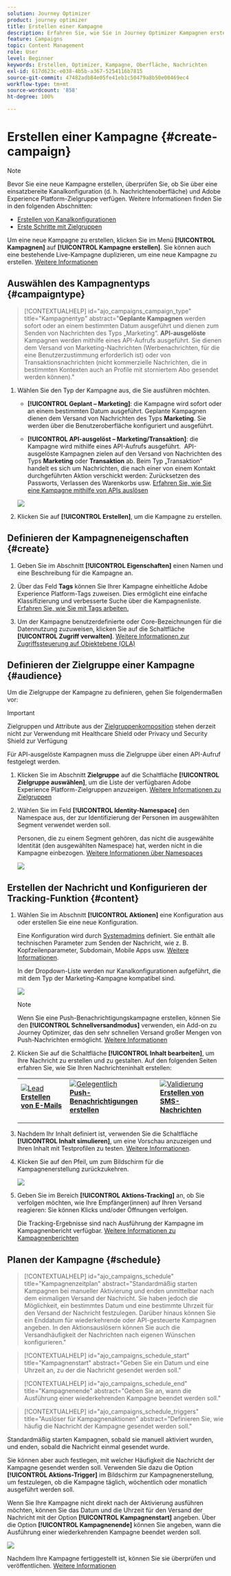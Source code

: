 ```yaml
---
solution: Journey Optimizer
product: journey optimizer
title: Erstellen einer Kampagne
description: Erfahren Sie, wie Sie in Journey Optimizer Kampagnen erstellen
feature: Campaigns
topic: Content Management
role: User
level: Beginner
keywords: Erstellen, Optimizer, Kampagne, Oberfläche, Nachrichten
exl-id: 617d623c-e038-4b5b-a367-5254116b7815
source-git-commit: 47482adb84e05fe41eb1c50479a8b50e00469ec4
workflow-type: tm+mt
source-wordcount: '858'
ht-degree: 100%

---
```


# Erstellen einer Kampagne {#create-campaign}

>[!NOTE]
>
>Bevor Sie eine neue Kampagne erstellen, überprüfen Sie, ob Sie über eine einsatzbereite Kanalkonfiguration (d. h. Nachrichtenoberfläche) und Adobe Experience Platform-Zielgruppe verfügen. Weitere Informationen finden Sie in den folgenden Abschnitten:
>
>* [Erstellen von Kanalkonfigurationen](../configuration/channel-surfaces.md)
>* [Erste Schritte mit Zielgruppen](../audience/about-audiences.md)

Um eine neue Kampagne zu erstellen, klicken Sie im Menü **[!UICONTROL Kampagnen]** auf **[!UICONTROL Kampagne erstellen]**. Sie können auch eine bestehende Live-Kampagne duplizieren, um eine neue Kampagne zu erstellen. [Weitere Informationen](modify-stop-campaign.md#duplicate)

## Auswählen des Kampagnentyps {#campaigntype}

>[!CONTEXTUALHELP]
>id="ajo_campaigns_campaign_type"
>title="Kampagnentyp"
>abstract="**Geplante Kampagnen** werden sofort oder an einem bestimmten Datum ausgeführt und dienen zum Senden von Nachrichten des Typs „Marketing“. **API-ausgelöste** Kampagnen werden mithilfe eines API-Aufrufs ausgeführt. Sie dienen dem Versand von Marketing-Nachrichten (Werbenachrichten, für die eine Benutzerzustimmung erforderlich ist) oder von Transaktionsnachrichten (nicht kommerzielle Nachrichten, die in bestimmten Kontexten auch an Profile mit storniertem Abo gesendet werden können)."

1. Wählen Sie den Typ der Kampagne aus, die Sie ausführen möchten.

   * **[!UICONTROL Geplant – Marketing]**: die Kampagne wird sofort oder an einem bestimmten Datum ausgeführt. Geplante Kampagnen dienen dem Versand von Nachrichten des Typs **Marketing**. Sie werden über die Benutzeroberfläche konfiguriert und ausgeführt.

   * **[!UICONTROL API-ausgelöst – Marketing/Transaktion]**: die Kampagne wird mithilfe eines API-Aufrufs ausgeführt.  API-ausgelöste Kampagnen zielen auf den Versand von Nachrichten des Typs **Marketing** oder **Transaktion** ab. Beim Typ „Transaktion“ handelt es sich um Nachrichten, die nach einer von einem Kontakt durchgeführten Aktion verschickt werden: Zurücksetzen des Passworts, Verlassen des Warenkorbs usw. [Erfahren Sie, wie Sie eine Kampagne mithilfe von APIs auslösen](api-triggered-campaigns.md)

   ![](assets/create-campaign-modal.png)

1. Klicken Sie auf **[!UICONTROL Erstellen]**, um die Kampagne zu erstellen.

## Definieren der Kampagneneigenschaften {#create}

1. Geben Sie im Abschnitt **[!UICONTROL Eigenschaften]** einen Namen und eine Beschreibung für die Kampagne an.

   <!--To test the content of your message, toggle the **[!UICONTROL Content experiment]** option on. This allows you to test multiple variables of a delivery on populations samples, in order to define which treatment has the biggest impact on the targeted population.[Learn more about content experiment](../content-management/content-experiment.md).-->

1. Über das Feld **Tags** können Sie Ihrer Kampagne einheitliche Adobe Experience Platform-Tags zuweisen. Dies ermöglicht eine einfache Klassifizierung und verbesserte Suche über die Kampagnenliste. [Erfahren Sie, wie Sie mit Tags arbeiten.](../start/search-filter-categorize.md#tags)

1. Um der Kampagne benutzerdefinierte oder Core-Bezeichnungen für die Datennutzung zuzuweisen, klicken Sie auf die Schaltfläche **[!UICONTROL Zugriff verwalten]**. [Weitere Informationen zur Zugriffssteuerung auf Objektebene (OLA)](../administration/object-based-access.md)

## Definieren der Zielgruppe einer Kampagne {#audience}

Um die Zielgruppe der Kampagne zu definieren, gehen Sie folgendermaßen vor:

>[!IMPORTANT]
>
>Zielgruppen und Attribute aus der [Zielgruppenkomposition](../audience/get-started-audience-orchestration.md) stehen derzeit nicht zur Verwendung mit Healthcare Shield oder Privacy und Security Shield zur Verfügung
>
>Für API-ausgelöste Kampagnen muss die Zielgruppe über einen API-Aufruf festgelegt werden.

1. Klicken Sie im Abschnitt **Zielgruppe** auf die Schaltfläche **[!UICONTROL Zielgruppe auswählen]**, um die Liste der verfügbaren Adobe Experience Platform-Zielgruppen anzuzeigen. [Weitere Informationen zu Zielgruppen](../audience/about-audiences.md)

1. Wählen Sie im Feld **[!UICONTROL Identity-Namespace]** den Namespace aus, der zur Identifizierung der Personen im ausgewählten Segment verwendet werden soll.

   Personen, die zu einem Segment gehören, das nicht die ausgewählte Identität (den ausgewählten Namespace) hat, werden nicht in die Kampagne einbezogen. [Weitere Informationen über Namespaces](../event/about-creating.md#select-the-namespace)

   ![](assets/create-campaign-namespace.png)

   <!--If you are are creating an API-triggered campaign, the **[!UICONTROL cURL request]** section allows you to retrieve the **[!UICONTROL Campaign ID]** to use in the API call. [Learn more](api-triggered-campaigns.md)-->

## Erstellen der Nachricht und Konfigurieren der Tracking-Funktion {#content}

1. Wählen Sie im Abschnitt **[!UICONTROL Aktionen]** eine Konfiguration aus oder erstellen Sie eine neue Konfiguration.

   Eine Konfiguration wird durch [Systemadmins](../start/path/administrator.md) definiert. Sie enthält alle technischen Parameter zum Senden der Nachricht, wie z. B. Kopfzeilenparameter, Subdomain, Mobile Apps usw. [Weitere Informationen](../configuration/channel-surfaces.md).

   In der Dropdown-Liste werden nur Kanalkonfigurationen aufgeführt, die mit dem Typ der Marketing-Kampagne kompatibel sind.

   ![](assets/create-campaign-action.png)

   >[!NOTE]
   >
   >Wenn Sie eine Push-Benachrichtigungskampagne erstellen, können Sie den **[!UICONTROL Schnellversandmodus]** verwenden, ein Add-on zu Journey Optimizer, das den sehr schnellen Versand großer Mengen von Push-Nachrichten ermöglicht. [Weitere Informationen](../push/create-push.md#rapid-delivery)

1. Klicken Sie auf die Schaltfläche **[!UICONTROL Inhalt bearbeiten]**, um Ihre Nachricht zu erstellen und zu gestalten. Auf den folgenden Seiten erfahren Sie, wie Sie Ihren Nachrichteninhalt erstellen:

   <table style="table-layout:fixed">
    <tr style="border: 0;">
    <td>
    <a href="../email/create-email.md">
    <img alt="Lead" src="../assets/do-not-localize/email.jpg">
    </a>
    <div><a href="../email/create-email.md"><strong>Erstellen von E-Mails</strong>
    </div>
    <p>
    </td>
    <td>
    <a href="../push/create-push.md">
      <img alt="Gelegentlich" src="../assets/do-not-localize/push.jpg">
    </a>
    <div>
    <a href="../push/create-push.md"><strong>Push-Benachrichtigungen erstellen</strong></a>
    </div>
    <p>
    </td>
    <td>
    <a href="../sms/create-sms.md">
      <img alt="Validierung" src="../assets/do-not-localize/sms.jpg">
    </a>
    <div>
    <a href="../sms/create-sms.md"><strong>Erstellen von SMS-Nachrichten</strong></a>
    </div>
    <p>
    </td>
    </tr>
    </table>

1. Nachdem Ihr Inhalt definiert ist, verwenden Sie die Schaltfläche **[!UICONTROL Inhalt simulieren]**, um eine Vorschau anzuzeigen und Ihren Inhalt mit Testprofilen zu testen. [Weitere Informationen](../content-management/preview-test.md).

1. Klicken Sie auf den Pfeil, um zum Bildschirm für die Kampagnenerstellung zurückzukehren.

   ![](assets/create-campaign-design.png)

1. Geben Sie im Bereich **[!UICONTROL Aktions-Tracking]** an, ob Sie verfolgen möchten, wie Ihre Empfänger(innen) auf Ihren Versand reagieren: Sie können Klicks und/oder Öffnungen verfolgen.

   Die Tracking-Ergebnisse sind nach Ausführung der Kampagne im Kampagnenbericht verfügbar. [Weitere Informationen zu Kampagnenberichten](../reports/campaign-global-report-cja.md)

## Planen der Kampagne {#schedule}

>[!CONTEXTUALHELP]
>id="ajo_campaigns_schedule"
>title="Kampagnenzeitplan"
>abstract="Standardmäßig starten Kampagnen bei manueller Aktivierung und enden unmittelbar nach dem einmaligen Versand der Nachricht. Sie haben jedoch die Möglichkeit, ein bestimmtes Datum und eine bestimmte Uhrzeit für den Versand der Nachricht festzulegen. Darüber hinaus können Sie ein Enddatum für wiederkehrende oder API-gesteuerte Kampagnen angeben. In den Aktionsauslösern können Sie auch die Versandhäufigkeit der Nachrichten nach eigenen Wünschen konfigurieren."

>[!CONTEXTUALHELP]
>id="ajo_campaigns_schedule_start"
>title="Kampagnenstart"
>abstract="Geben Sie ein Datum und eine Uhrzeit an, zu der die Nachricht gesendet werden soll."

>[!CONTEXTUALHELP]
>id="ajo_campaigns_schedule_end"
>title="Kampagnenende"
>abstract="Geben Sie an, wann die Ausführung einer wiederkehrenden Kampagne beendet werden soll."

>[!CONTEXTUALHELP]
>id="ajo_campaigns_schedule_triggers"
>title="Auslöser für Kampagnenaktionen"
>abstract="Definieren Sie, wie häufig die Nachricht der Kampagne gesendet werden soll."

Standardmäßig starten Kampagnen, sobald sie manuell aktiviert wurden, und enden, sobald die Nachricht einmal gesendet wurde.

Sie können aber auch festlegen, mit welcher Häufigkeit die Nachricht der Kampagne gesendet werden soll. Verwenden Sie dazu die Option **[!UICONTROL Aktions-Trigger]** im Bildschirm zur Kampagnenerstellung, um festzulegen, ob die Kampagne täglich, wöchentlich oder monatlich ausgeführt werden soll.

Wenn Sie Ihre Kampagne nicht direkt nach der Aktivierung ausführen möchten, können Sie das Datum und die Uhrzeit für den Versand der Nachricht mit der Option **[!UICONTROL Kampagnenstart]** angeben. Über die Option **[!UICONTROL Kampagnenende]** können Sie angeben, wann die Ausführung einer wiederkehrenden Kampagne beendet werden soll.

![](assets/create-campaign-schedule.png)

Nachdem Ihre Kampagne fertiggestellt ist, können Sie sie überprüfen und veröffentlichen. [Weitere Informationen](review-activate-campaign.md)
